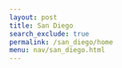 ```yaml
---
layout: post 
title: San Diego 
search_exclude: true
permalink: /san_diego/home
menu: nav/san_diego.html
---
```



